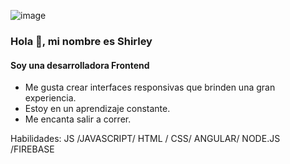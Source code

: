 ![image](https://user-images.githubusercontent.com/97176343/173445819-2c15aa40-c392-442e-b704-a0c5c9ca9c90.png)

### Hola 👋, mi nombre es Shirley
#### Soy una desarrolladora Frontend
* Me gusta crear interfaces responsivas que brinden una gran experiencia.
* Estoy en un aprendizaje constante.
* Me encanta salir a correr.


Habilidades:  JS /JAVASCRIPT/ HTML / CSS/ ANGULAR/ NODE.JS /FIREBASE 
